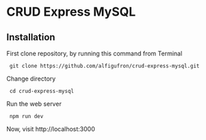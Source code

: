 # CRUD Express MySQL

## Installation

First clone repository, by running this command from Terminal
```
 git clone https://github.com/alfigufron/crud-express-mysql.git
```

Change directory
```
 cd crud-express-mysql
```

Run the web server
```
 npm run dev
```

Now, visit http://localhost:3000